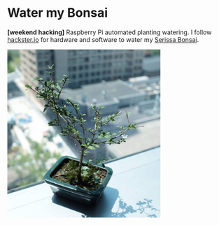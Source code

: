 # Water my Bonsai

**[weekend hacking]** Raspberry Pi automated planting watering. I follow [hackster.io](https://www.hackster.io/ben-eagan/raspberry-pi-automated-plant-watering-with-website-8af2dc)
for hardware and software to water my [Serissa Bonsai](https://www.bonsaioutlet.com/serissa-bonsai-care/).


<img src="images/serissa.jpg" width="350"/>
